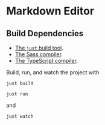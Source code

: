 # Markdown Editor

## Build Dependencies

- [The `just` build tool](https://github.com/casey/just).
- [The Sass compiler](https://sass-lang.com/).
- [The TypeScript compiler](https://www.typescriptlang.org/).

Build, run, and watch the project with

    just build

    just run

and

    just watch
